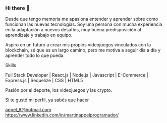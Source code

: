 ### Hi there 👋

Desde que tengo memoria me apasiona entender y aprender sobre como funcionan las nuevas tecnologías. Soy una persona con mucha experiencia en la adaptación a nuevos desafíos, muy buena predisposición al aprendizaje y trabajo en equipo.

Aspiro en un futuro a crear mis propios videojuegos vinculados con la blockchain, sé que es un largo camino, pero me motiva a seguir día a día y aprender todo lo que pueda.

Skills

Full Stack Developer | React.js | Node.js | Javascript | E-Commerce | Express.js | Sequelize | CSS | HTML5


Pasión por el deporte, los videojuegos y las crypto.

Si te gustó mi perfil, ya sabés que hacer

appel_8@hotmail.com
https://www.linkedin.com/in/martinappelprogramador/
